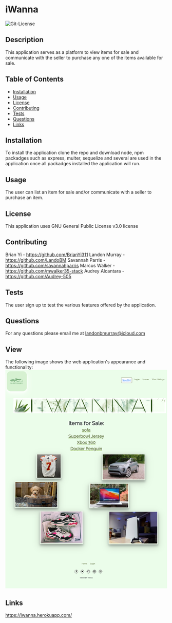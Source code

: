 # iWanna

<img alt= "Git-License" src="https://img.shields.io/badge/license-GNU General Public License v3.0-green">


## Description 

This application serves as a platform to view items for sale and communicate with the seller to purchase any one of the items available for sale.


## Table of Contents
* [Installation](#installation)
* [Usage](#usage)
* [License](#license)
* [Contributing](#contributing)
* [Tests](#tests)
* [Questions](#questions)
* [Links](#links)

## Installation 

To install the application clone the repo and download node, npm packadges such as express, multer, sequelize and several are used in the application 
once all packadges installed the application will run.

## Usage 

The user can list an item for sale and/or communicate with a seller to purchase an item.

## License 

This application uses GNU General Public License v3.0 license

## Contributing 

Brian Yi - https://github.com/BrianYi311
Landon Murray - https://github.com/LandoBM
Savannah Parris - https://github.com/savannahparris
Marcus Walker - https://github.com/mwalker35-stack
Audrey Alcantara - https://github.com/Audrey-505

## Tests

The user sign up to test the various features offered by the application.

## Questions

For any questions please email me at landonbmurray@icloud.com

## View
The following image shows the web application's appearance and functionality:
![The application displays a fully functioning site with login and sign up capabilities.](./public/pics/iwanna.herokuapp.com_.png)
## Links 

https://iwanna.herokuapp.com/



